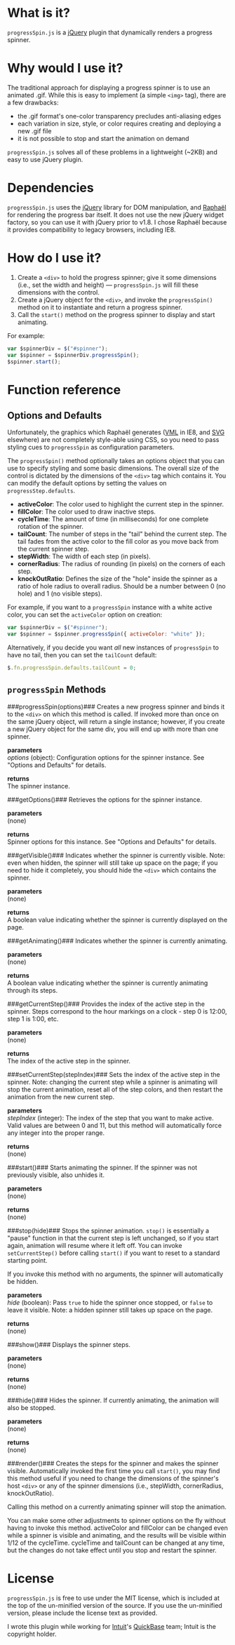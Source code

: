 What is it?
===========
`progressSpin.js` is a [jQuery][] plugin that dynamically renders a progress spinner. 

Why would I use it?
===================
The traditional approach for displaying a progress spinner is to use an animated .gif. While this is easy to implement (a simple `<img>` tag), there are a few drawbacks:

* the .gif format's one-color transparency precludes anti-aliasing edges
* each variation in size, style, or color requires creating and deploying a new .gif file
* it is not possible to stop and start the animation on demand

`progressSpin.js` solves all of these problems in a lightweight (~2KB) and easy to use jQuery plugin.


Dependencies
============
`progressSpin.js` uses the [jQuery][] library for DOM manipulation, and [Raphaël][] for rendering the progress bar itself. It does not use the new jQuery widget factory, so you can use it with jQuery prior to v1.8. I chose Raphaël because it provides compatibility to legacy browsers, including IE8.

How do I use it?
================

1. Create a `<div>` to hold the progress spinner; give it some dimensions (i.e., set the width and height) — `progressSpin.js` will fill these dimensions with the control.
2. Create a jQuery object for the `<div>`, and invoke the `progressSpin()` method on it to instantiate and return a progress spinner.
3. Call the `start()` method on the progress spinner to display and start animating.

For example:  
```javascript  
var $spinnerDiv = $("#spinner");
var $spinner = $spinnerDiv.progressSpin();
$spinner.start();

```

Function reference
==================

Options and Defaults
--------------------
Unfortunately, the graphics which Raphaël generates ([VML][] in IE8, and [SVG][] elsewhere) are not completely style-able using CSS, so you need to pass styling cues to `progressSpin` as configuration parameters.  

The `progressSpin()` method optionally takes an options object that you can use to specify styling and some basic dimensions. The overall size of the control is dictated by the dimensions of the `<div>` tag which contains it. You can modify the default options by setting the values on `progressStep.defaults`. 

* **activeColor**: The color used to highlight the current step in the spinner.
* **fillColor**: The color used to draw inactive steps.
* **cycleTime**: The amount of time (in milliseconds) for one complete rotation of the spinner.
* **tailCount**: The number of steps in the "tail" behind the current step. The tail fades from the active color to the fill color as you move back from the current spinner step.
* **stepWidth**: The width of each step (in pixels).
* **cornerRadius**: The radius of rounding (in pixels) on the corners of each step.
* **knockOutRatio**: Defines the size of the "hole" inside the spinner as a ratio of hole radius to overall radius. Should be a number between 0 (no hole) and 1 (no visible steps).

For example, if you want to a `progressSpin` instance with a white active color, you can set the `activeColor` option on creation:

```javascript  
var $spinnerDiv = $("#spinner");  
var $spinner = $spinner.progressSpin({ activeColor: "white" });
``` 

Alternatively, if you decide you want *all* new instances of `progressSpin` to have no tail, then you can set the `tailCount` default:

```javascript  
$.fn.progressSpin.defaults.tailCount = 0;
```

`progressSpin` Methods
----------------------

###progressSpin(options)###
Creates a new progress spinner and binds it to the `<div>` on which this method is called. If invoked more than once on the same jQuery object, will return a single instance; however, if you create a new jQuery object for the same div, you will end up with more than one spinner.

**parameters**  
*options* (object): Configuration options for the spinner instance. See "Options and Defaults" for details.

**returns**  
The spinner instance.

###getOptions()###
Retrieves the options for the spinner instance.

**parameters**  
(none)

**returns**  
Spinner options for this instance. See "Options and Defaults" for details.

###getVisible()###
Indicates whether the spinner is currently visible. Note: even when hidden, the spinner will still take up space on the page; if you need to hide it completely, you should hide the `<div>` which contains the spinner.

**parameters**  
(none)

**returns**  
A boolean value indicating whether the spinner is currently displayed on the page. 

###getAnimating()###
Indicates whether the spinner is currently animating.

**parameters**  
(none)

**returns**  
A boolean value indicating whether the spinner is currently animating through its steps.

###getCurrentStep()###
Provides the index of the active step in the spinner. Steps correspond to the hour markings on a clock - step 0 is 12:00, step 1 is 1:00, etc.

**parameters**  
(none)

**returns**  
The index of the active step in the spinner.

###setCurrentStep(stepIndex)###
Sets the index of the active step in the spinner. Note: changing the current step while a spinner is animating will stop the current animation, reset all of the step colors, and then restart the animation from the new current step.

**parameters**  
*stepIndex* (integer): The index of the step that you want to make active. Valid values are between 0 and 11, but this method will automatically force any integer into the proper range.

**returns**  
(none)

###start()###
Starts animating the spinner. If the spinner was not previously visible, also unhides it.

**parameters**  
(none)

**returns**  
(none)

###stop(hide)###
Stops the spinner animation. `stop()` is essentially a "pause" function in that the current step is left unchanged, so if you start again, animation will resume where it left off. You can invoke `setCurrentStep()` before calling `start()` if you want to reset to a standard starting point. 

If you invoke this method with no arguments, the spinner will automatically be hidden. 

**parameters**  
*hide* (boolean): Pass `true` to hide the spinner once stopped, or `false` to leave it visible. Note: a hidden spinner still takes up space on the page. 

**returns**  
(none)

###show()###
Displays the spinner steps.

**parameters**  
(none)

**returns**  
(none)

###hide()###
Hides the spinner. If currently animating, the animation will also be stopped.

**parameters**  
(none) 

**returns**  
(none)

###render()###
Creates the steps for the spinner and makes the spinner visible. Automatically invoked the first time you call `start()`, you may find this method useful if you need to change the dimensions of the spinner's host `<div>` or any of the spinner dimensions (i.e., stepWidth, cornerRadius, knockOutRatio). 

Calling this method on a currently animating spinner will stop the animation. 

You can make some other adjustments to spinner options on the fly without having to invoke this method. activeColor and fillColor can be changed even while a spinner is visible and animating, and the results will be visible within 1/12 of the cycleTime. cycleTime and tailCount can be changed at any time, but the changes do not take effect until you stop and restart the spinner.


License
=======
`progressSpin.js` is free to use under the MIT license, which is included at the top of the un-minified version of the source. If you use the un-minified version, please include the license text as provided. 

I wrote this plugin while working for [Intuit][]'s [QuickBase][] team; Intuit is the copyright holder. 


[jQuery]: http://jquery.com/ 
[Raphaël]: http://raphaeljs.com/ 
[VML]: http://en.wikipedia.org/wiki/Vector_Markup_Language
[SVG]: http://en.wikipedia.org/wiki/Scalable_Vector_Graphics
[Raphaël element]: http://raphaeljs.com/reference.html#Element
[Intuit]: http://www.intuit.com/ 
[QuickBase]: http://quickbase.intuit.com/ 
